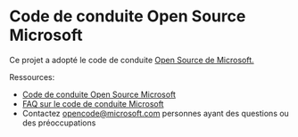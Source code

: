 # <a name="microsoft-open-source-code-of-conduct"></a>Code de conduite Open Source Microsoft  

Ce projet a adopté le code de conduite [Open Source de Microsoft.](https://opensource.microsoft.com/codeofconduct)  

Ressources:  

*   [Code de conduite Open Source Microsoft](https://opensource.microsoft.com/codeofconduct)  
*   [FAQ sur le code de conduite Microsoft](https://opensource.microsoft.com/codeofconduct/faq)  
*   Contactez [opencode@microsoft.com](mailto:opencode@microsoft.com) personnes ayant des questions ou des préoccupations  
